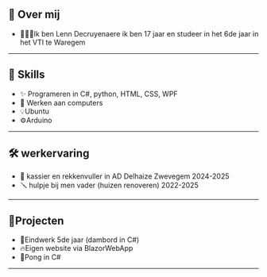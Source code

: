 
## 👋 Over mij
- 🧑🏻‍🎓Ik ben Lenn Decruyenaere ik ben 17 jaar en studeer in het 6de jaar in het VTI te Waregem

---

## 🚀 Skills
- ✨ Programeren in C#, python, HTML, CSS, WPF
- 🔧 Werken aan computers
- 💡Ubuntu
- ⚙️Arduino

---

## 🛠 werkervaring
- 🏣 kassier en rekkenvuller in AD Delhaize Zwevegem 2024-2025
- 🪛 hulpje bij men vader (huizen renoveren) 2022-2025

---

## 🦾Projecten
- 🎲Eindwerk 5de jaar (dambord in C#)
- 🔥Eigen website via BlazorWebApp
- 🏓Pong in C#

---
